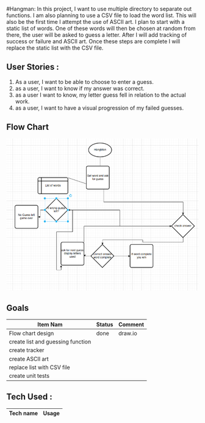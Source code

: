 #Hangman:
In this project, I want to use multiple directory to separate out functions. I am also planning to
use a CSV file to load the word list. This will also be the first time I attempt the use of ASCII art.
I plan to start with a static list of words. One of these words will then be chosen at random from there, the user will
be asked to guess a letter. After I will add tracking of success or failure and ASCII art. Once these steps are complete
I will replace the static list with the CSV file.

## User Stories :

1. As a user, I want to be able to choose to enter a guess.
2. as a user, I want to know if my answer was correct.
3. as a user I want to know, my letter guess fell in relation to the actual work.
4. as a user, I want to have a visual progression of my failed guesses.

## Flow Chart

![Screenshot_20240225_101231.png](resources/Screenshot_20240225_101231.png)

## Goals

| Item Nam                          | Status | Comment |
|-----------------------------------|--------|---------|
| Flow chart design                 | done   | draw.io |
| create list and guessing function |        |         |
| create tracker                    |        |         |
| create ASCII art                  |        |         |
| replace list with CSV file        |        |         |
| create unit tests                 |        |         |

## Tech Used :

| Tech name | Usage |
|-----------|-------|
